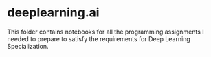 # deeplearning.ai
This folder contains notebooks for all the programming assignments I needed to prepare to satisfy the requirements for Deep Learning Specialization.
